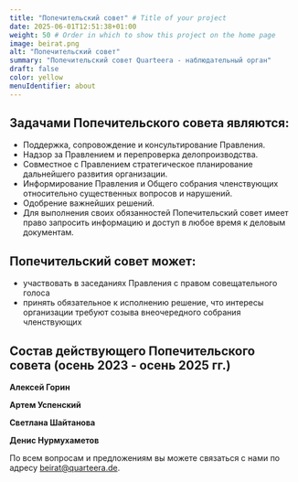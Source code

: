 ```yaml
---
title: "Попечительский совет" # Title of your project
date: 2025-06-01T12:51:38+01:00
weight: 50 # Order in which to show this project on the home page
image: beirat.png
alt: "Попечительский совет"
summary: "Попечительский совет Quarteera - наблюдательный орган"
draft: false
color: yellow
menuIdentifier: about
---
```

## Задачами Попечительского совета являются:
- Поддержка, сопровождение и консультирование Правления.
- Надзор за Правлением и перепроверка делопроизводства.
- Совместное с Правлением стратегическое планирование дальнейшего развития организации. 
- Информирование Правления и Общего собрания членствующих относительно существенных вопросов и нарушений.
- Одобрение важнейших решений. 
- Для выполнения своих обязанностей Попечительский совет имеет право запросить информацию и доступ в любое время к деловым документам.

## Попечительский совет может:
- участвовать в заседаниях Правления с правом совещательного голоса 
- принять обязательное к исполнению решение, что интересы организации требуют созыва внеочередного собрания членствующих    

## Состав действующего Попечительского совета (осень 2023 - осень 2025 гг.)

**Алексей Горин**

**Артем Успенский**

**Светлана Шайтанова**

**Денис Нурмухаметов**

По всем вопросам и предложениям вы можете связаться с нами по адресу [beirat@quarteera.de](mailto:beirat@quarteera.de).
